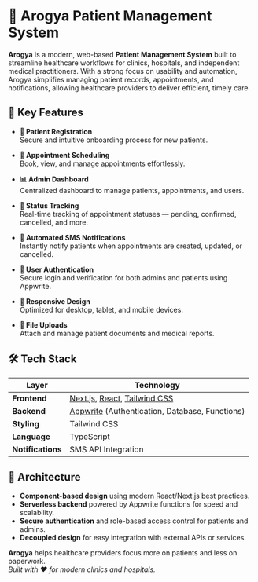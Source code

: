 # 🏥 Arogya Patient Management System

**Arogya** is a modern, web-based **Patient Management System** built to streamline healthcare workflows for clinics, hospitals, and independent medical practitioners. With a strong focus on usability and automation, Arogya simplifies managing patient records, appointments, and notifications, allowing healthcare providers to deliver efficient, timely care.

## 🚀 Key Features

- **📝 Patient Registration**  
  Secure and intuitive onboarding process for new patients.

- **📅 Appointment Scheduling**  
  Book, view, and manage appointments effortlessly.

- **📊 Admin Dashboard**  
  Centralized dashboard to manage patients, appointments, and users.

- **🔄 Status Tracking**  
  Real-time tracking of appointment statuses — pending, confirmed, cancelled, and more.

- **📲 Automated SMS Notifications**  
  Instantly notify patients when appointments are created, updated, or cancelled.

- **🔐 User Authentication**  
  Secure login and verification for both admins and patients using Appwrite.

- **📱 Responsive Design**  
  Optimized for desktop, tablet, and mobile devices.

- **📎 File Uploads**  
  Attach and manage patient documents and medical reports.

## 🛠️ Tech Stack

| Layer        | Technology                     |
|--------------|---------------------------------|
| **Frontend** | [Next.js](https://nextjs.org/), [React](https://reactjs.org/), [Tailwind CSS](https://tailwindcss.com/) |
| **Backend**  | [Appwrite](https://appwrite.io/) (Authentication, Database, Functions) |
| **Styling**  | Tailwind CSS                   |
| **Language** | TypeScript                     |
| **Notifications** | SMS API Integration         |

## 🧩 Architecture

- **Component-based design** using modern React/Next.js best practices.
- **Serverless backend** powered by Appwrite functions for speed and scalability.
- **Secure authentication** and role-based access control for patients and admins.
- **Decoupled design** for easy integration with external APIs or services.

**Arogya** helps healthcare providers focus more on patients and less on paperwork.  
*Built with ❤️ for modern clinics and hospitals.*
